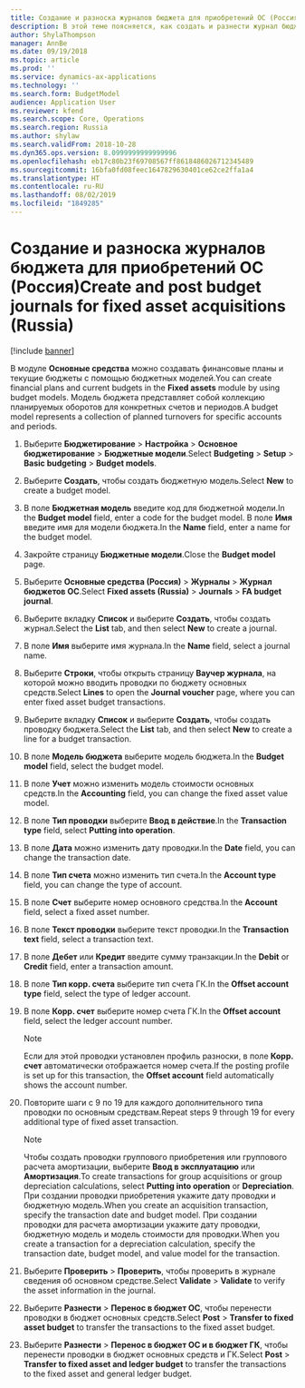 ```yaml
---
title: Создание и разноска журналов бюджета для приобретений ОС (Россия)
description: В этой теме поясняется, как создать и разнести журнал бюджета для приобретения основных средств для России.
author: ShylaThompson
manager: AnnBe
ms.date: 09/19/2018
ms.topic: article
ms.prod: ''
ms.service: dynamics-ax-applications
ms.technology: ''
ms.search.form: BudgetModel
audience: Application User
ms.reviewer: kfend
ms.search.scope: Core, Operations
ms.search.region: Russia
ms.author: shylaw
ms.search.validFrom: 2018-10-28
ms.dyn365.ops.version: 8.0999999999999996
ms.openlocfilehash: eb17c80b23f69708567ff8618486026712345489
ms.sourcegitcommit: 16bfa0fd08feec1647829630401ce62ce2ffa1a4
ms.translationtype: HT
ms.contentlocale: ru-RU
ms.lasthandoff: 08/02/2019
ms.locfileid: "1849285"
---
```

# <a name="create-and-post-budget-journals-for-fixed-asset-acquisitions-russia"></a><span data-ttu-id="e8e3c-103">Создание и разноска журналов бюджета для приобретений ОС (Россия)</span><span class="sxs-lookup"><span data-stu-id="e8e3c-103">Create and post budget journals for fixed asset acquisitions (Russia)</span></span>

[!include [banner](../includes/banner.md)]

<span data-ttu-id="e8e3c-104">В модуле **Основные средства** можно создавать финансовые планы и текущие бюджеты с помощью бюджетных моделей.</span><span class="sxs-lookup"><span data-stu-id="e8e3c-104">You can create financial plans and current budgets in the **Fixed assets** module by using budget models.</span></span> <span data-ttu-id="e8e3c-105">Модель бюджета представляет собой коллекцию планируемых оборотов для конкретных счетов и периодов.</span><span class="sxs-lookup"><span data-stu-id="e8e3c-105">A budget model represents a collection of planned turnovers for specific accounts and periods.</span></span>

1. <span data-ttu-id="e8e3c-106">Выберите **Бюджетирование** \> **Настройка** \> **Основное бюджетирование** \> **Бюджетные модели**.</span><span class="sxs-lookup"><span data-stu-id="e8e3c-106">Select **Budgeting** \> **Setup** \> **Basic budgeting** \> **Budget models**.</span></span>
2. <span data-ttu-id="e8e3c-107">Выберите **Создать**, чтобы создать бюджетную модель.</span><span class="sxs-lookup"><span data-stu-id="e8e3c-107">Select **New** to create a budget model.</span></span>
3. <span data-ttu-id="e8e3c-108">В поле **Бюджетная модель** введите код для бюджетной модели.</span><span class="sxs-lookup"><span data-stu-id="e8e3c-108">In the **Budget model** field, enter a code for the budget model.</span></span> <span data-ttu-id="e8e3c-109">В поле **Имя** введите имя для модели бюджета.</span><span class="sxs-lookup"><span data-stu-id="e8e3c-109">In the **Name** field, enter a name for the budget model.</span></span>
4. <span data-ttu-id="e8e3c-110">Закройте страницу **Бюджетные модели**.</span><span class="sxs-lookup"><span data-stu-id="e8e3c-110">Close the **Budget model** page.</span></span>
5. <span data-ttu-id="e8e3c-111">Выберите **Основные средства (Россия)** \> **Журналы** \> **Журнал бюджетов ОС**.</span><span class="sxs-lookup"><span data-stu-id="e8e3c-111">Select **Fixed assets (Russia)** \> **Journals** \> **FA budget journal**.</span></span>
6. <span data-ttu-id="e8e3c-112">Выберите вкладку **Список** и выберите **Создать**, чтобы создать журнал.</span><span class="sxs-lookup"><span data-stu-id="e8e3c-112">Select the **List** tab, and then select **New** to create a journal.</span></span>
7. <span data-ttu-id="e8e3c-113">В поле **Имя** выберите имя журнала.</span><span class="sxs-lookup"><span data-stu-id="e8e3c-113">In the **Name** field, select a journal name.</span></span>
8. <span data-ttu-id="e8e3c-114">Выберите **Строки**, чтобы открыть страницу **Ваучер журнала**, на которой можно вводить проводки по бюджету основных средств.</span><span class="sxs-lookup"><span data-stu-id="e8e3c-114">Select **Lines** to open the **Journal voucher** page, where you can enter fixed asset budget transactions.</span></span>
9. <span data-ttu-id="e8e3c-115">Выберите вкладку **Список** и выберите **Создать**, чтобы создать проводку бюджета.</span><span class="sxs-lookup"><span data-stu-id="e8e3c-115">Select the **List** tab, and then select **New** to create a line for a budget transaction.</span></span>
10. <span data-ttu-id="e8e3c-116">В поле **Модель бюджета** выберите модель бюджета.</span><span class="sxs-lookup"><span data-stu-id="e8e3c-116">In the **Budget model** field, select the budget model.</span></span>
11. <span data-ttu-id="e8e3c-117">В поле **Учет** можно изменить модель стоимости основных средств.</span><span class="sxs-lookup"><span data-stu-id="e8e3c-117">In the **Accounting** field, you can change the fixed asset value model.</span></span>
12. <span data-ttu-id="e8e3c-118">В поле **Тип проводки** выберите **Ввод в действие**.</span><span class="sxs-lookup"><span data-stu-id="e8e3c-118">In the **Transaction type** field, select **Putting into operation**.</span></span>
13. <span data-ttu-id="e8e3c-119">В поле **Дата** можно изменить дату проводки.</span><span class="sxs-lookup"><span data-stu-id="e8e3c-119">In the **Date** field, you can change the transaction date.</span></span>
14. <span data-ttu-id="e8e3c-120">В поле **Тип счета** можно изменить тип счета.</span><span class="sxs-lookup"><span data-stu-id="e8e3c-120">In the **Account type** field, you can change the type of account.</span></span>
15. <span data-ttu-id="e8e3c-121">В поле **Счет** выберите номер основного средства.</span><span class="sxs-lookup"><span data-stu-id="e8e3c-121">In the **Account** field, select a fixed asset number.</span></span>
16. <span data-ttu-id="e8e3c-122">В поле **Текст проводки** выберите текст проводки.</span><span class="sxs-lookup"><span data-stu-id="e8e3c-122">In the **Transaction text** field, select a transaction text.</span></span>
17. <span data-ttu-id="e8e3c-123">В поле **Дебет** или **Кредит** введите сумму транзакции.</span><span class="sxs-lookup"><span data-stu-id="e8e3c-123">In the **Debit** or **Credit** field, enter a transaction amount.</span></span>
18. <span data-ttu-id="e8e3c-124">В поле **Тип корр. счета** выберите тип счета ГК.</span><span class="sxs-lookup"><span data-stu-id="e8e3c-124">In the **Offset account type** field, select the type of ledger account.</span></span>
19. <span data-ttu-id="e8e3c-125">В поле **Корр. счет** выберите номер счета ГК.</span><span class="sxs-lookup"><span data-stu-id="e8e3c-125">In the **Offset account** field, select the ledger account number.</span></span>

    > [!NOTE]
    > <span data-ttu-id="e8e3c-126">Если для этой проводки установлен профиль разноски, в поле **Корр. счет** автоматически отображается номер счета.</span><span class="sxs-lookup"><span data-stu-id="e8e3c-126">If the posting profile is set up for this transaction, the **Offset account** field automatically shows the account number.</span></span>

20. <span data-ttu-id="e8e3c-127">Повторите шаги с 9 по 19 для каждого дополнительного типа проводки по основным средствам.</span><span class="sxs-lookup"><span data-stu-id="e8e3c-127">Repeat steps 9 through 19 for every additional type of fixed asset transaction.</span></span>

    > [!NOTE]
    > <span data-ttu-id="e8e3c-128">Чтобы создать проводки группового приобретения или группового расчета амортизации, выберите **Ввод в эксплуатацию** или **Амортизация**.</span><span class="sxs-lookup"><span data-stu-id="e8e3c-128">To create transactions for group acquisitions or group depreciation calculations, select **Putting into operation** or **Depreciation**.</span></span> <span data-ttu-id="e8e3c-129">При создании проводки приобретения укажите дату проводки и бюджетную модель.</span><span class="sxs-lookup"><span data-stu-id="e8e3c-129">When you create an acquisition transaction, specify the transaction date and budget model.</span></span> <span data-ttu-id="e8e3c-130">При создании проводки для расчета амортизации укажите дату проводки, бюджетную модель и модель стоимости для проводки.</span><span class="sxs-lookup"><span data-stu-id="e8e3c-130">When you create a transaction for a depreciation calculation, specify the transaction date, budget model, and value model for the transaction.</span></span>

21. <span data-ttu-id="e8e3c-131">Выберите **Проверить** \> **Проверить**, чтобы проверить в журнале сведения об основном средстве.</span><span class="sxs-lookup"><span data-stu-id="e8e3c-131">Select **Validate** \> **Validate** to verify the asset information in the journal.</span></span>
22. <span data-ttu-id="e8e3c-132">Выберите **Разнести** \> **Перенос в бюджет ОС**, чтобы перенести проводки в бюджет основных средств.</span><span class="sxs-lookup"><span data-stu-id="e8e3c-132">Select **Post** \> **Transfer to fixed asset budget** to transfer the transactions to the fixed asset budget.</span></span>
23. <span data-ttu-id="e8e3c-133">Выберите **Разнести** \> **Перенос в бюджет ОС и в бюджет ГК**, чтобы перенести проводки в бюджет основных средств и ГК.</span><span class="sxs-lookup"><span data-stu-id="e8e3c-133">Select **Post** \> **Transfer to fixed asset and ledger budget** to transfer the transactions to the fixed asset and general ledger budget.</span></span>
